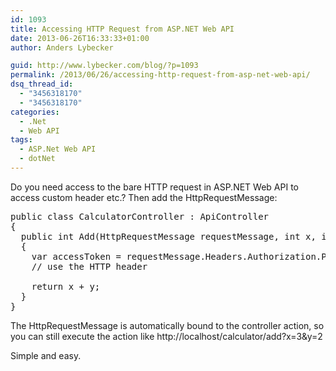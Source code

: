 ```yaml
---
id: 1093
title: Accessing HTTP Request from ASP.NET Web API
date: 2013-06-26T16:33:33+01:00
author: Anders Lybecker

guid: http://www.lybecker.com/blog/?p=1093
permalink: /2013/06/26/accessing-http-request-from-asp-net-web-api/
dsq_thread_id:
  - "3456318170"
  - "3456318170"
categories:
  - .Net
  - Web API
tags:
  - ASP.Net Web API
  - dotNet
---
```

Do you need access to the bare HTTP request in ASP.NET Web API to access custom header etc.? Then add the HttpRequestMessage:

<pre class="brush: csharp; highlight: [5]; title: ; notranslate" title="">public class CalculatorController : ApiController
{
  public int Add(HttpRequestMessage requestMessage, int x, int y)
  {
    var accessToken = requestMessage.Headers.Authorization.Parameter;
    // use the HTTP header

    return x + y;
  }
}
</pre>

The HttpRequestMessage is automatically bound to the controller action, so you can still execute the action like http://localhost/calculator/add?x=3&y=2

Simple and easy.